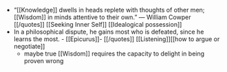 - “[[Knowledge]] dwells in heads replete with thoughts of other men; [[Wisdom]] in minds attentive to their own.”
― William Cowper [[/quotes]] [[Seeking Inner Self]] [[Idealogical possession]]
- In a philosophical dispute, he gains most who is defeated, since he learns the most. - [[Epicurus]]- [[/quotes]] [[Listening]][[how to argue or negotiate]]
    - maybe true [[Wisdom]] requires the capacity to delight in being proven wrong
